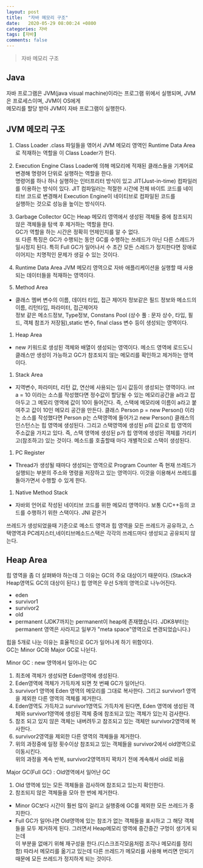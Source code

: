 ```yaml
---
layout: post
title:  "자바 메모리 구조"
date:   2020-05-29 08:00:24 +0800
categories: 자바
tags: [자바]
comments: false
---
```


> 자바 메모리 구조

## Java
자바 프로그램은 JVM(java visual machine)이라는 프로그램 위에서 실행되며, JVM은 프로세스이며, JVM이 OS에게  
메모리를 할당 받아 JVM이 자바 프로그램이 실행한다.  




## JVM 메모리 구조

1. Class Loader
.class 파일들을 엮어서 JVM 메모리 영역인 Runtime Data Area로 적재하는 역할을 이 Class Loader가 한다.

2. Execution Engine
Class Loader에 의해 메모리에 적재된 클래스들을 기계어로 변경해 명령어 단위로 실행하는 역할을 한다.  
명령어를 하나 하나 실행하는 인터프리터 방식이 있고 JIT(Just-in-time) 컴파일러를 이용하는 방식이 있다.
JIT 컴파일러는 적절한 시간에 전체 바이트 코드를 네이티브 코드로 변경해서 Execution Engine이 네이티브로 컴파일된 코드를  
실행하는 것으로 성능을 높이는 방식이다.

3. Garbage Collector
GC는 Heap 메모리 영역에서 생성된 객체들 중에 참조되지 않은 객체들을 탐색 후 제거하는 역할을 한다.  
GC가 역할을 하는 시간은 정확히 언제인지를 알 수 없다.  
또 다른 특징은 GC가 수행되는 동안 GC를 수행하는 쓰레드가 아닌 다른 스레드가 일시정지 된다.
특히 Full GC가 일어나서 수 초간 모든 스레드가 정지한다면 장애로 이어지는 치명적인 문제가 생길 수 있는 것이다.

4. Runtime Data Area
JVM 메모리 영역으로 자바 애플리케이션을 실행할 때 사용되는 데이터들을 적재하는 영역이다.



1. Method Area
- 클래스 멤버 변수의 이름, 데이터 타입, 접근 제어자 정보같은 필드 정보와 메소드의 이름, 리턴타입, 파라미터, 접근제어자  
정보 같은 메소드정보, Type정보, Constans Pool (상수 풀 : 문자 상수, 타입, 필드, 객체 참조가 저장됨),static 변수, final class 변수 등이 생성되는 영역이다.

1. Heap Area
- new 키워드로 생성된 객체와 배열이 생성되는 영역이다. 메소드 영역에 로드도니 클래스만 생성이 가능하고 GC가 참조되지 않는 메모리를 확인하고 제거하는 영역이다.

1. Stack Area
- 지역변수, 파라미터, 리턴 값, 연산에 사용되는 임시 값등이 생성되는 영역이다.
int a = 10 이라는 소스를 작성했다면 정수값이 할당될 수 있는 메모리공간을 a라고 잡아두고 그 메모리 영역에 값이 10이 들어간다. 
즉, 스택에 메모리에 이름이 a라고 붙여주고 값이 10인 메모리 공간을 만든다.
클래스 Person p = new Person() 이라는 소스를 작성했다면 Person p는 스택영역에 들어가고 new Person() 클래스의 인스턴스는 힙 영역에 생성된다.
그리고 스택영역에 생성된 p의 값으로 힙 영역의 주소값을 가지고 있다. 즉, 스택 영역에 생성된 p가 힙 영역에 생성된 객체를 가리키고(참조하고) 있는 것이다.
메소드를 호출할때 마다 개별적으로 스택이 생성된다.

1. PC Register
- Thread가 생성될 때마다 생성되는 영역으로 Program Counter 즉 현재 쓰레드가 실행되는 부분의 주소와 명령을 저장하고 있는 영역이다. 
이것을 이용해서 쓰레드를 돌아가면서 수행할 수 있게 한다.

1. Native Method Stack
- 자바외 언어로 작성된 네이티브 코드를 위한 메모리 영역이다.
보통 C/C++등의 코드를 수행하기 위한 스택이다.
JNI 같은거  


쓰레드가 생성되었을때 기준으로 메소드 영역과 힙 영역을 모든 쓰레드가 공유하고, 스택영역과 PC레지스터,네이티브메소드스택은 각각의 쓰레드마다 생성되고 공유되지 않는다.


## Heap Area
힙 영역을 좀 더 살펴봐야 하는데 그 이유는 GC의 주요 대상이기 때문이다. (Stack과 Heap영역도 GC의 대상이 된다.)
힙 영역은 우선 5개의 영역으로 나누어진다.
- eden
- survivor1
- survivor2
- old
- permanent (JDK7까지는 permanent이 heap에 존재했습니다. JDK8부터는 permanent 영역은 사라지고 일부가 "meta space"영역으로 변경되었습니다.)  

힙을 5개로 나눈 이유는 효율적으로 GC가 일어나게 하기 위함이다.  
GC는 Minor GC와 Major GC로 나뉜다.  
  
Minor GC : new 영역에서 일어나는 GC
1. 최초에 객체가 생성되면 Eden영역에 생성된다.
2. Eden영역에 객체가 가득차게 되면 첫 번째 GC가 일어난다.
3. survivor1 영역에 Eden 영역의 메모리를 그대로 복사한다. 그리고 survivor1 영역을 제외한 다른 영역의 객체를 제거한다.
4. Eden영역도 가득차고 survivor1영역도 가득차게 된다면, Eden 영역에 생성된 객체와 survivor1영역에 생성된 객체 중에 참조되고 있는 객체가 있는지 검사한다.
5. 참조 되고 있지 않은 객체는 내버려두고 참조되고 있는 객체만 survivor2영역에 복사한다.
6. survivor2영역을 제외한 다른 영역의 객체들을 제거한다.
7. 위의 과정중에 일정 횟수이상 참조되고 있는 객체들을 survivor2에서 old영역으로 이동시킨다.  
위의 과정을 계속 반복, survivor2영역까지 꽉차기 전에 계속해서 old로 비움  
  
Major GC(Full GC) : Old영역에서 일어난 GC
1. Old 영역에 있는 모든 객체들을 검사하며 참조되고 있는지 확인한다.
2. 참조되지 않은 객체들을 모아 한 번에 제거한다.
- Minor GC보다 시간이 훨씬 많이 걸리고 실행중에 GC를 제외한 모든 쓰레드가 중지한다.
- Full GC가 일어나면 Old영역에 있는 참조가 없는 객체들을 표시하고 그 해당 객체들을 모두 제거하게 된다. 그러면서 Heap메모리 영역에 중간중간 구멍이 생기게 되는데  
이 부분을 없애기 위해 재구성을 한다.(디스크조각모음처럼 조각나 메모리를 정리함)
따라서 메모리를 옮기고 있는데 다른 쓰레드가 메모리를 사용해 버리면 안되기 때문에 모든 쓰레드가 정지하게 되는 것이다.












